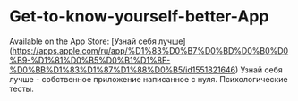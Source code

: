 # Get-to-know-yourself-better-App
Available on the App Store: [Узнай себя лучше] (https://apps.apple.com/ru/app/%D1%83%D0%B7%D0%BD%D0%B0%D0%B9-%D1%81%D0%B5%D0%B1%D1%8F-%D0%BB%D1%83%D1%87%D1%88%D0%B5/id1551821646)
Узнай себя лучше - собственное приложение написанное с нуля. Психологические тесты.
